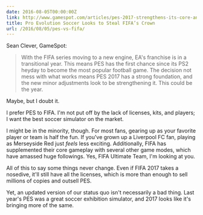 ```yaml
---
date: 2016-08-05T00:00:00Z
link: http://www.gamespot.com/articles/pes-2017-strengthens-its-core-and-prepares-to-stea/1100-6442351/
title: Pro Evolution Soccer Looks to Steal FIFA’s Crown
url: /2016/08/05/pes-vs-fifa/
---
```


Sean Clever, GameSpot: 

> With the FIFA series moving to a new engine, EA's franchise is in a transitional year. This means PES has the first chance since its PS2 heyday to become the most popular football game. The decision not mess with what works means PES 2017 has a strong foundation, and the new minor adjustments look to be strengthening it. This could be the year.

Maybe, but I doubt it. 

I prefer PES to FIFA. I'm not put off by the lack of licenses, kits, and players; I want the best soccer simulator on the market.

I might be in the minority, though. For most fans, gearing up as your favorite player or team is half the fun. If you've grown up a Liverpool FC fan, playing as Merseyside Red just _feels_ less exciting. Additionally, FIFA has supplemented their core gameplay with several other game modes, which have amassed huge followings. Yes, FIFA Ultimate Team, I'm looking at you. 

All of this to say some things never change. Even if FIFA 2017 takes a nosedive, it'll still have all the licenses, which is more than enough to sell millions of copies and outsell PES. 

Yet, an updated version of our status quo isn't necessarily a bad thing. Last year's PES was a great soccer exhibition simulator, and 2017 looks like it's bringing more of the same.  

